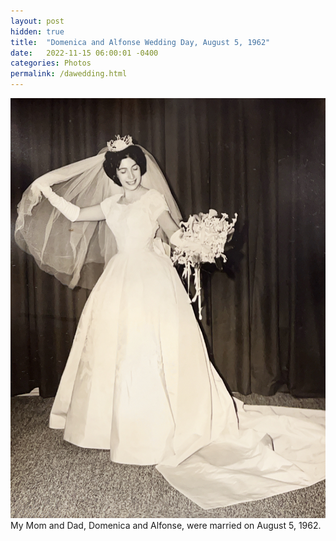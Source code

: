 ```yaml
---
layout: post
hidden: true
title:  "Domenica and Alfonse Wedding Day, August 5, 1962"
date:   2022-11-15 06:00:01 -0400
categories: Photos
permalink: /dawedding.html
---
```


![Domenica Saieva nee Profito](/mom_dad_wedding_images/705702162.033569.jpg "Domenica Saieva nee Profito")
My Mom and Dad, Domenica and Alfonse, were married on August 5, 1962.

